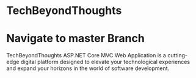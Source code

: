 # TechBeyondThoughts
# Navigate to master Branch
TechBeyondThoughts ASP.NET Core MVC Web Application is a cutting-edge digital platform designed to elevate your technological experiences and expand your horizons in the world of software development.
